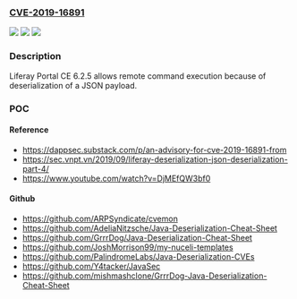 ### [CVE-2019-16891](https://cve.mitre.org/cgi-bin/cvename.cgi?name=CVE-2019-16891)
![](https://img.shields.io/static/v1?label=Product&message=n%2Fa&color=blue)
![](https://img.shields.io/static/v1?label=Version&message=n%2Fa&color=blue)
![](https://img.shields.io/static/v1?label=Vulnerability&message=n%2Fa&color=brighgreen)

### Description

Liferay Portal CE 6.2.5 allows remote command execution because of deserialization of a JSON payload.

### POC

#### Reference
- https://dappsec.substack.com/p/an-advisory-for-cve-2019-16891-from
- https://sec.vnpt.vn/2019/09/liferay-deserialization-json-deserialization-part-4/
- https://www.youtube.com/watch?v=DjMEfQW3bf0

#### Github
- https://github.com/ARPSyndicate/cvemon
- https://github.com/AdeliaNitzsche/Java-Deserialization-Cheat-Sheet
- https://github.com/GrrrDog/Java-Deserialization-Cheat-Sheet
- https://github.com/JoshMorrison99/my-nuceli-templates
- https://github.com/PalindromeLabs/Java-Deserialization-CVEs
- https://github.com/Y4tacker/JavaSec
- https://github.com/mishmashclone/GrrrDog-Java-Deserialization-Cheat-Sheet

